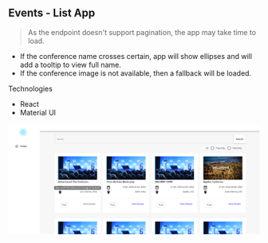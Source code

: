 ## Events - List App

> As the endpoint doesn't support pagination, the app may take time to load.

- If the conference name crosses certain, app will show ellipses and will add a tooltip to view full name.
- If the conference image is not available, then a fallback will be loaded.

Technologies

- React
- Material UI

![Application Snapshot](snapshot.png)

